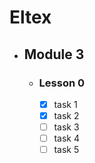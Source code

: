 # Eltex

- ## Module 3
   - ### Lesson 0
     - [x] task 1
     - [x] task 2
     - [ ] task 3
     - [ ] task 4
     - [ ] task 5
